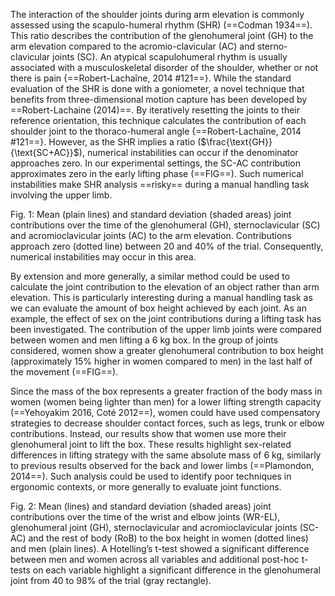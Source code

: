 The interaction of the shoulder joints during arm elevation is commonly assessed using the scapulo-humeral rhythm (SHR) (==Codman 1934==). This ratio describes the contribution of the glenohumeral joint (GH) to the arm elevation compared to the acromio-clavicular (AC) and sterno-clavicular joints (SC). An atypical scapulohumeral rhythm is usually associated with a musculoskeletal disorder of the shoulder, whether or not there is pain {==Robert-Lachaîne, 2014 #121==}. While the standard evaluation of the SHR is done with a goniometer, a novel technique that benefits from three-dimensional motion capture has been developed by ==Robert-Lachaine (2014)==. By iteratively resetting the joints to their reference orientation, this technique calculates the contribution of each shoulder joint to the thoraco-humeral angle {==Robert-Lachaîne, 2014 #121==}. However, as the SHR implies a ratio ($\frac{\text{GH}}{\text{SC+AC}}$), numerical instabilities can occur if the denominator approaches zero. In our experimental settings, the SC-AC contribution approximates zero in the early lifting phase (==FIG==). Such numerical instabilities make SHR analysis ==risky== during a manual handling task involving the upper limb.

Fig. 1: Mean (plain lines) and standard deviation (shaded areas) joint contributions over the time of the glenohumeral (GH), sternoclavicular (SC) and acromioclavicular joints (AC) to the arm elevation. Contributions approach zero (dotted line) between 20 and 40% of the trial. Consequently, numerical instabilities may occur in this area.

By extension and more generally, a similar method could be used to calculate the joint contribution to the elevation of an object rather than arm elevation. This is particularly interesting during a manual handling task as we can evaluate the amount of box height achieved by each joint. As an example, the effect of sex on the joint contributions during a lifting task has been investigated. The contribution of the upper limb joints were compared between women and men lifting a 6 kg box. In the group of joints considered, women show a greater glenohumeral contribution to box height (approximately 15% higher in women compared to men) in the last half of the movement (==FIG==). 

Since the mass of the box represents a greater fraction of the body mass in women (women being lighter than men) for a lower lifting strength capacity (==Yehoyakim 2016, Coté 2012==), women could have used compensatory strategies to decrease shoulder contact forces, such as legs, trunk or elbow contributions. Instead, our results show that women use more their glenohumeral joint to lift the box. These results highlight sex-related differences in lifting strategy with the same absolute mass of 6 kg, similarly to previous results observed for the back and lower limbs (==Plamondon, 2014==). Such analysis could be used to identify poor techniques in ergonomic contexts, or more generally to evaluate joint functions.

Fig. 2: Mean (lines) and standard deviation (shaded areas) joint contributions over the time of the wrist and elbow joints (WR-EL), glenohumeral joint (GH), sternoclavicular and acromioclavicular joints (SC-AC) and the rest of body (RoB) to the box height in women (dotted lines) and men (plain lines). A Hotelling’s t-test showed a significant difference between men and women across all variables and additional post-hoc t-tests on each variable highlight a significant difference in the glenohumeral joint from 40 to 98% of the trial (gray rectangle).